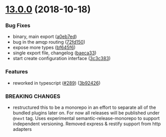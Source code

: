 # [13.0.0](https://github.com/microfleet/core/compare/v12.0.1...v13.0.0) (2018-10-18)


### Bug Fixes

* binary, main export ([a0eb7ed](https://github.com/microfleet/core/commit/a0eb7ed))
* bug in the amqp routing ([72fd150](https://github.com/microfleet/core/commit/72fd150))
* expose more types ([bf645f6](https://github.com/microfleet/core/commit/bf645f6))
* single export file, changelog ([baeca33](https://github.com/microfleet/core/commit/baeca33))
* start create configuration interface ([3c3c383](https://github.com/microfleet/core/commit/3c3c383))


### Features

* reworked in typescript ([#289](https://github.com/microfleet/core/issues/289)) ([3b92426](https://github.com/microfleet/core/commit/3b92426))


### BREAKING CHANGES

* restructured this to be a monorepo in an effort to separate all of the bundled plugins later on. For now all releases will be published under `@next` tag. Uses experimental semantic-release-monorepo to support independent versioning. Removed express & restify support from http adapters
